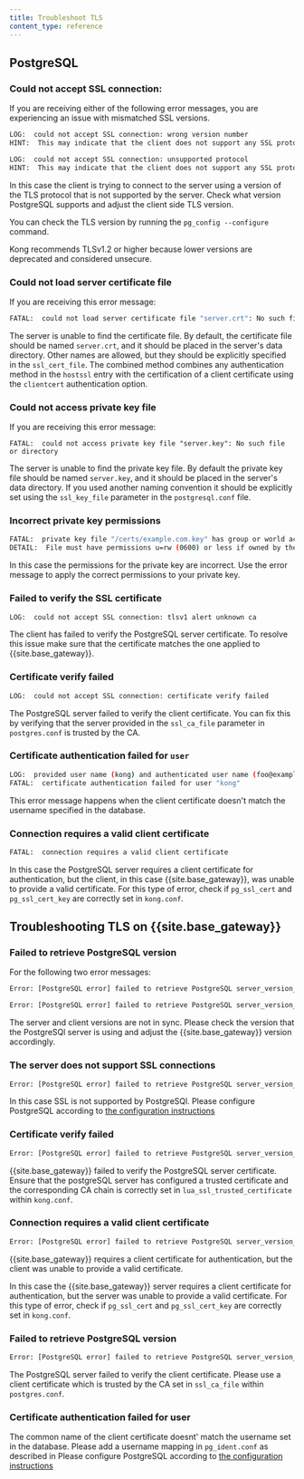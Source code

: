 ```yaml
---
title: Troubleshoot TLS
content_type: reference
---
```


## PostgreSQL

### Could not accept SSL connection:

If you are receiving either of the following error messages, you are experiencing an issue with mismatched SSL versions.

```sh
LOG:  could not accept SSL connection: wrong version number
HINT:  This may indicate that the client does not support any SSL protocol version between TLSv1.1 and TLSv1.1.
```

```sh
LOG:  could not accept SSL connection: unsupported protocol
HINT:  This may indicate that the client does not support any SSL protocol version between TLSv1.2 and TLSv1.3.
```

In this case the client is trying to connect to the server using a version of the TLS protocol that is not supported by the server. Check what version PostgreSQL supports and adjust the client side TLS version. 

You can check the TLS version by running the `pg_config --configure` command. 

Kong recommends TLSv1.2 or higher because lower versions are deprecated and considered unsecure.

### Could not load server certificate file

If you are receiving this error message: 

```sh
FATAL:  could not load server certificate file "server.crt": No such file or directory
```
The server is unable to find the certificate file. By default, the certificate file should be named `server.crt`, and it should be placed in the server's data directory. Other names are allowed, but they should be explicitly specified in the `ssl_cert_file`. 
The combined method combines any authentication method in the `hostssl` entry with the certification of a client certificate using the `clientcert` authentication option. 


### Could not access private key file

If you are receiving this error message: 

```
FATAL:  could not access private key file "server.key": No such file or directory
```
The server is unable to find the private key file. By default the private key file should be named `server.key`, and it should be placed in the server's data directory. If you used another naming convention it should be explicitly set using the `ssl_key_file` parameter in the `postgresql.conf` file. 


### Incorrect private key permissions

```sh
FATAL:  private key file "/certs/example.com.key" has group or world access
DETAIL:  File must have permissions u=rw (0600) or less if owned by the database user, or permissions u=rw,g=r (0640) or less if owned by root.
```

In this case the permissions for the private key are incorrect. Use the error message to apply the correct permissions to your private key. 

### Failed to verify the SSL certificate

```sh
LOG:  could not accept SSL connection: tlsv1 alert unknown ca
```
The client has failed to verify the PostgreSQL server certificate. To resolve this issue make sure that the certificate matches the one applied to {{site.base_gateway}}. 


### Certificate verify failed

```sh
LOG:  could not accept SSL connection: certificate verify failed
```
The PostgreSQL server failed to verify the client certificate. You can fix this by verifying that the server provided in the `ssl_ca_file` parameter in `postgres.conf` is trusted by the CA. 

### Certificate authentication failed for `user`

```sh 
LOG:  provided user name (kong) and authenticated user name (foo@example.com) do not match
FATAL:  certificate authentication failed for user "kong"
```

This error message happens when the client certificate doesn't match the username specified in the database. 

### Connection requires a valid client certificate

```sh
FATAL:  connection requires a valid client certificate
```

In this case the PostgreSQL server requires a client certificate for authentication, but the client, in this case {{site.base_gateway}}, was unable to provide a valid certificate. For this type of error, check if `pg_ssl_cert` and `pg_ssl_cert_key` are correctly set in `kong.conf`. 



## Troubleshooting TLS on {{site.base_gateway}}

### Failed to retrieve PostgreSQL version 

For the following two error messages: 

```sh
Error: [PostgreSQL error] failed to retrieve PostgreSQL server_version_num: tlsv1 alert protocol version
```

```sh
Error: [PostgreSQL error] failed to retrieve PostgreSQL server_version_num: unsupported protocol
```
The server and client versions are not in sync. Please check the version that the PostgreSQl server is using and adjust the {{site.base_gateway}} version accordingly. 




### The server does not support SSL connections

```sh
Error: [PostgreSQL error] failed to retrieve PostgreSQL server_version_num: the server does not support SSL connections
```

In this case SSL is not supported by PostgreSQl. Please configure PostgreSQL according to [the configuration instructions](/gateway/latest/production/networking/configure-tls/)



### Certificate verify failed 

```sh
Error: [PostgreSQL error] failed to retrieve PostgreSQL server_version_num: certificate verify failed
```
{{site.base_gateway}} failed to verify the PostgreSQL server certificate. Ensure that the postgreSQL server has configured a trusted certificate and the corresponding CA chain is correctly set in `lua_ssl_trusted_certificate` within `kong.conf`. 


### Connection requires a valid client certificate

```sh
Error: [PostgreSQL error] failed to retrieve PostgreSQL server_version_num: FATAL: connection requires a valid client certificate
```
{{site.base_gateway}} requires a client certificate for authentication, but the client was unable to provide a valid certificate. 

In this case the {{site.base_gateway}} server requires a client certificate for authentication, but the server was unable to provide a valid certificate. For this type of error, check if `pg_ssl_cert` and `pg_ssl_cert_key` are correctly set in `kong.conf`. 


### Failed to retrieve PostgreSQL version

```sh
Error: [PostgreSQL error] failed to retrieve PostgreSQL server_version_num: tlsv1 alert unknown ca
```
The PostgreSQL server failed to verify the client certificate. Please use a client certificate which is trusted by the CA set in `ssl_ca_file` within `postgres.conf`. 

### Certificate authentication failed for user

The common name of the client certificate doesnt' match the username set in the database. Please add a username mapping in `pg_ident.conf` as described in Please configure PostgreSQL according to [the configuration instructions](/gateway/latest/production/networking/configure-tls/)
